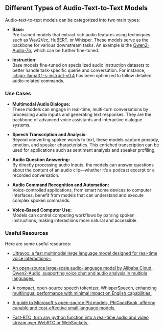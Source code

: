 ## Different Types of Audio-Text-to-Text Models

Audio-text-to-text models can be categorized into two main types:

- **Base:**  
  Pre-trained models that extract rich audio features using techniques such as Wav2Vec, HuBERT, or Whisper. These models serve as the backbone for various downstream tasks. An example is the [Qwen2-Audio-7b](https://huggingface.co/Qwen/Qwen2-Audio-7B), which can be further fine-tuned.

- **Instruction:**  
  Base models fine-tuned on specialized audio instruction datasets to better handle task-specific querie and conversation. For instance, [Ichigo-llama3.1-s-instruct-v0.4](https://huggingface.co/homebrewltd/Ichigo-llama3.1-s-instruct-v0.4) has been optimized to follow detailed audio-related commands.

### Use Cases

- **Multimodal Audio Dialogue:**  
  These models can engage in real-time, multi-turn conversations by processing audio inputs and generating text responses. They are the backbone of advanced voice assistants and interactive dialogue systems.

- **Speech Transcription and Analysis:**  
  Beyond converting spoken words to text, these models capture prosody, emotion, and speaker characteristics. This enriched transcription can be used for applications such as sentiment analysis and speaker profiling.

- **Audio Question Answering:**  
  By directly processing audio inputs, the models can answer questions about the content of an audio clip—whether it’s a podcast excerpt or a recorded conversation.

- **Audio Command Recognition and Automation:**  
  Voice-controlled applications, from smart home devices to computer interfaces, benefit from models that can understand and execute complex spoken commands.

- **Voice-Based Computer Use:**  
  Models can control computing workflows by parsing spoken instructions, making interactions more natural and accessible.


### Useful Resources

Here are some useful resources:

- [Ultravox, a fast multimodal large language model designed for real-time voice interactions-.](https://github.com/fixie-ai/ultravox)

- [An open-source large-scale audio-language model by Alibaba Cloud, Qwen2-Audio, supporting voice chat and audio analysis in multiple languages.](https://github.com/QwenLM/Qwen2-Audio)

- [A compact, open-source speech tokenizer, WhisperSpeech, enhancing multilingual performance with minimal impact on English capabilities.](https://github.com/janhq/WhisperSpeech)

- [A guide to Microsoft's open-source Phi models, PhiCookBook, offering capable and cost-effective small language models.](https://github.com/microsoft/PhiCookBook) 

- [Fast-RTC, turn any python function into a real-time audio and video stream over WebRTC or WebSockets.](https://huggingface.co/fastrtc)